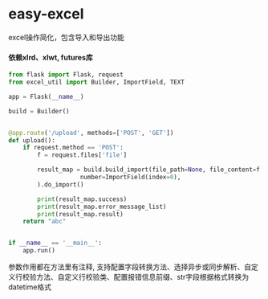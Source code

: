 # easy-excel
excel操作简化，包含导入和导出功能
#### 依赖xlrd、xlwt, futures库

```python
from flask import Flask, request
from excel_util import Builder, ImportField, TEXT

app = Flask(__name__)

build = Builder()


@app.route('/upload', methods=['POST', 'GET'])
def upload():
    if request.method == 'POST':
        f = request.files['file']

        result_map = build.build_import(file_path=None, file_content=f.read()).sheet_info(sheet_no=0, start_row_num=1).set_parse_map(
                    number=ImportField(index=0),
        ).do_import()

        print(result_map.success)
        print(result_map.error_message_list)
        print(result_map.result)
    return "abc"


if __name__ == '__main__':
    app.run()
```
参数作用都在方法里有注释, 支持配置字段转换方法、选择异步或同步解析、自定义行校验方法、自定义行校验类、配置报错信息前缀、str字段根据格式转换为datetime格式
